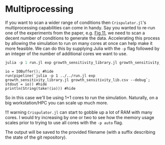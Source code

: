 # Multiprocessing

If you want to scan a wider range of conditions then `Crispulator.jl`'s
multiprocessing capabilities can come in handy. Say you wanted to re-run one of
the experiments from the paper, e.g. 
[Fig
11](https://bmcbioinformatics.biomedcentral.com/articles/10.1186/s12859-017-1759-9/figures/11), 
we need to scan a decent number of conditions to generate the data. Accelerating
this process by allowing the simulation to run on many cores at once can help
make it more feasible. We can do this by supplying Julia with the `-p` flag
followed by an integer of the number of additional cores we want to use.

```julia
julia -p 1 run.jl exp growth_sensitivity_library.jl growth_sensitivity_lib.csv
```

```@example
io = IOBuffer(); #hide
run(pipeline(`julia -p 1 ../../run.jl exp growth_sensitivity_library.jl growth_sensitivity_lib.csv --debug`; stdout = io)) #hide
println(String(take!(io))) #hide
```

So in this case we'll be using 1+1 cores to run the simulation. Naturally, on a
big workstation/HPC you can scale up much more.

!!! warning
    `Crispulator.jl` can start to gobble up a lot of RAM with many cores. I
    would try increasing by one or two to see how the memory usage scales prior
    to trying to use all cores with the `-p auto` flag.

The output will be saved to the provided filename (with a suffix describing the
state of the git repository).
